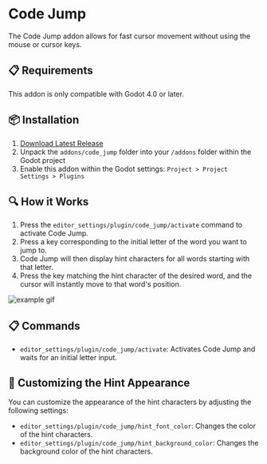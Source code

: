 # Code Jump

The Code Jump addon allows for fast cursor movement without using the mouse or cursor keys.

## 📋 Requirements

This addon is only compatible with Godot 4.0 or later.

## 📦 Installation

1. [Download Latest Release](https://github.com/Maweill/godot-code-jump/releases/latest)
2. Unpack the `addons/code_jump` folder into your `/addons` folder within the Godot project
3. Enable this addon within the Godot settings: `Project > Project Settings > Plugins`

## 🔍 How it Works

1. Press the `editor_settings/plugin/code_jump/activate` command to activate Code Jump.
2. Press a key corresponding to the initial letter of the word you want to jump to.
3. Code Jump will then display hint characters for all words starting with that letter.
4. Press the key matching the hint character of the desired word, and the cursor will instantly move to that word's position.

![example gif](https://s9.gifyu.com/images/SV3pF.gif)

## 📋 Commands

- `editor_settings/plugin/code_jump/activate`: Activates Code Jump and waits for an initial letter input.

## 🎨 Customizing the Hint Appearance

You can customize the appearance of the hint characters by adjusting the following settings:

- `editor_settings/plugin/code_jump/hint_font_color`: Changes the color of the hint characters.
- `editor_settings/plugin/code_jump/hint_background_color`: Changes the background color of the hint characters.
